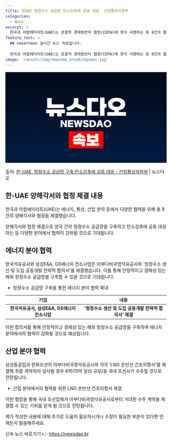 ```yaml
---
title: 한UAE 청정수소 공급망 탄소감축에 공동 대응  산업통상자원부
categories:
  - News
excerpt: >
  한국과 아랍에미리트(UAE)는 포괄적 경제동반자 협정(CEPA)에 정식 서명하는 등 8건의 협정과 양해각서(…
feature_text: >
  ## navernews 실시간 뉴스 속보입니다.

  한국과 아랍에미리트(UAE)는 포괄적 경제동반자 협정(CEPA)에 정식 서명하는 등 8건의 협정과 양해각서(…
image: '/assets/img/newsdao_breakingnews.jpg'
---
```


![뉴스다오 속보](/assets/img/newsdao_breakingnews.jpg)

<p>출처: <a href="https://newsdao.kr/3972" rel="dofollow">한-UAE, 청정수소 공급망 구축·탄소감축에 공동 대응 - 산업통상자원부</a> | 뉴스다오</p>

<h2 data-ke-size="size26">한-UAE 양해각서와 협정 체결 내용</h2>
한국과 아랍에미리트(UAE)는 에너지, 통상, 산업 분야 등에서 다양한 협력을 위해 총 8건의 양해각서와 협정을 체결했습니다.

<p data-ke-size="size16">양해각서와 협정 체결으로 양국 간의 청정수소 공급망을 구축하고 탄소감축에 공동 대응하는 등 다양한 분야에서 협력이 강화될 것으로 기대됩니다.</p>

<h2 data-ke-size="size26">에너지 분야 협력</h2>
한국석유공사와 삼성E&A, GS에너지 컨소시엄은 아부다비국영석유공사와 ‘청정수소 생산 및 도입 공동개발 전략적 합의서’를 체결했습니다. 이를 통해 안정적이고 경제성 있는 해외 청정수소 공급망을 구축할 수 있을 것으로 기대됩니다.

<ul>
<li>청정수소 공급망 구축을 통한 에너지 분야 협력 확대</li>
</ul>

<table>
<thead>
<tr>
<th><b>기업</b></th>
<th><b>내용</b></th>
</tr>
</thead>
<tbody>
<tr>
<td style="text-align: center; height: 17px;"><b>한국석유공사, 삼성E&A, GS에너지 컨소시엄</b></td>
<td style="text-align: center; height: 17px;"><b>‘청정수소 생산 및 도입 공동개발 전략적 합의서’ 체결</b></td>
</tr>
</tbody>
</table>

<p data-ke-size="size16">이번 합의서를 통해 안정적이고 경제성 있는 해외 청정수소 공급망을 구축하여 에너지 분야에서의 협력이 강화될 것으로 예상됩니다.</p>


<h2 data-ke-size="size26">산업 분야 협력</h2>
삼성중공업과 한화오션이 아부다비국영석유공사와 각각 ‘LNG 운반선 건조의향서’를 체결해 최종 계약까지 성사될 경우 6척(15억 달러 규모)을 국내 조선사가 수주할 것으로 전망됩니다.

<ul>
<li>산업 분야에서의 협력을 위한 LNG 운반선 건조의향서 체결</li>
</ul>

<p data-ke-size="size16">이번 협정을 통해 국내 조선업체가 아부다비국영석유공사로부터 거대한 수주 계약을 체결할 수 있는 기회를 얻게 될 것으로 전망됩니다.</p>

제가 작성한 내용에 대해 추가로 도움이 필요하시거나 수정이 필요한 부분이 있다면 언제든지 말씀해주세요. 

신속 뉴스 바로가기 👉 <a href="https://newsdao.kr" rel="dofollow">https://newsdao.kr</a>


